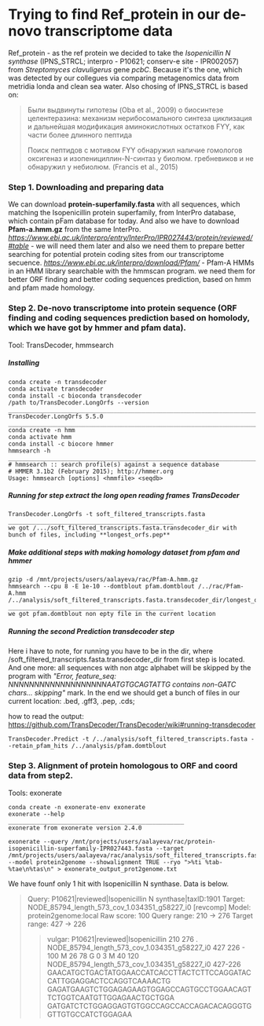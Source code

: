 # Trying to find Ref_protein in our de-novo transcriptome data
Ref_protein - as the ref protein we decided to take the _Isopenicillin N synthase_ (IPNS_STRCL; interpro - P10621; conserv-e site - IPR002057) from _Streptomyces clavuligerus_ gene _pcbC_. Because it's the one, which was detected by our collegues via comparing metagenomics data from metridia londa and clean sea water. 
Also chosing of IPNS_STRCL is based on:
> Были выдвинуты гипотезы (Oba et al., 2009) о биосинтезе целентеразина:
> механизм нерибосомального синтеза циклизация и дальнейшая модификация аминокислотных остатков FYY,  как части более длинного пептида
> 
> Поиск пептидов с мотивом FYY обнаружил наличие гомологов оксигеназ и изопенициллин-N-синтаз у биолюм. гребневиков и не обнаружил у небиолюм. (Francis et al., 2015)

### Step 1. Downloading and preparing data
We can download **protein-superfamily.fasta** with all sequences, which matching the Isopenicillin protein superfamily, from InterPro database, which contain pFam database for today. 
And also we have to download **Pfam-a.hmm.gz** from the same InterPro. 
_https://www.ebi.ac.uk/interpro/entry/InterPro/IPR027443/protein/reviewed/#table_ - we will need them later and also we need them to prepare better searching for potential protein coding sites from our transcriptome secuence.
_https://www.ebi.ac.uk/interpro/download/Pfam/_ - Pfam-A HMMs in an HMM library searchable with the hmmscan program. we need them for better ORF finding and better coding sequences prediction, based on hmm and pfam made homology.

### Step 2. De-novo transcriptome into protein sequence (ORF finding and coding sequences prediction based on homolody, which we have got by hmmer and pfam data).
Tool: TransDecoder, hmmsearch

##### Installing
```
conda create -n transdecoder
conda activate transdecoder
conda install -c bioconda transdecoder
/path to/TransDecoder.LongOrfs --version
___________________________________________________________________________________________
TransDecoder.LongOrfs 5.5.0
___________________________________________________________________________________________
conda create -n hmm
conda activate hmm
conda install -c biocore hmmer
hmmsearch -h
___________________________________________________________________________________________
# hmmsearch :: search profile(s) against a sequence database
# HMMER 3.1b2 (February 2015); http://hmmer.org
Usage: hmmsearch [options] <hmmfile> <seqdb>
```

##### Running for step extract the long open reading frames TransDecoder
```
TransDecoder.LongOrfs -t soft_filtered_transcripts.fasta
_______________________________________________
we got /.../soft_filtered_transcripts.fasta.transdecoder_dir with bunch of files, including **longest_orfs.pep**
```
##### Make additional steps with making homology dataset from pfam and hmmer
```
gzip -d /mnt/projects/users/aalayeva/rac/Pfam-A.hmm.gz
hmmsearch --cpu 8 -E 1e-10 --domtblout pfam.domtblout /../rac/Pfam-A.hmm /../analysis/soft_filtered_transcripts.fasta.transdecoder_dir/longest_orfs.pep
_______________________________________________
we got pfam.domtblout non epty file in the current location
```

##### Running the second Prediction transdecoder step
Here i have to note, for running you have to be in the dir, where /soft_filtered_transcripts.fasta.transdecoder_dir from first step is located. And one more: all sequences with non atgc alphabet will be skipped by the program with _"Error, feature_seq: NNNNNNNNNNNNNNNNNNNAATGTGCAGTATTG contains non-GATC chars... skipping"_ mark. In the end we should get a bunch of files in our current location: .bed, .gff3, .pep, .cds; 

how to read the output: https://github.com/TransDecoder/TransDecoder/wiki#running-transdecoder 
```
TransDecoder.Predict -t /../analysis/soft_filtered_transcripts.fasta --retain_pfam_hits /../analysis/pfam.domtblout
```
### Step 3. Alignment of protein homologous to ORF and coord data from step2.
Tools: exonerate
```
conda create -n exonerate-env exonerate
exonerate --help
__________________________________________________
exonerate from exonerate version 2.4.0
```
```
exonerate --query /mnt/projects/users/aalayeva/rac/protein-isopenicillin-superfamily-IPR027443.fasta --target /mnt/projects/users/aalayeva/rac/analysis/soft_filtered_transcripts.fasta --model protein2genome --showalignment TRUE --ryo ">%ti %tab-%tae\n%tas\n" > exonerate_output_prot2genome.txt

```
We have founf only 1 hit with Isopenicillin N synthase. Data is below.
> Query: P10621|reviewed|Isopenicillin N synthase|taxID:1901
> Target: NODE_85794_length_573_cov_1.034351_g58227_i0 [revcomp]
> Model: protein2genome:local
> Raw score: 100
> Query range: 210 -> 276 
> Target range: 427 -> 226
> > vulgar: P10621|reviewed|Isopenicillin 210 276 . NODE_85794_length_573_cov_1.034351_g58227_i0 427 226 - 100 M 26 78 G 0 3 M 40 120
> >NODE_85794_length_573_cov_1.034351_g58227_i0 427-226
> > GAACATGCTGACTATGGAACCATCACCTTACTCTTCCAGGATACCATTGGAGGACTCCAGGTCAAAACTG
> > GAGATGAAGTCTGGAGAGAAGTGGAGCCAGTGCCTGGAACAGTTCTGGTCAATGTTGGAGAACTGCTGGA
> > GATGATCTCTGGAGGAGTGTGGCCAGCCACCAGACACAGGGTGGTTGTGCCATCTGGAGAA

